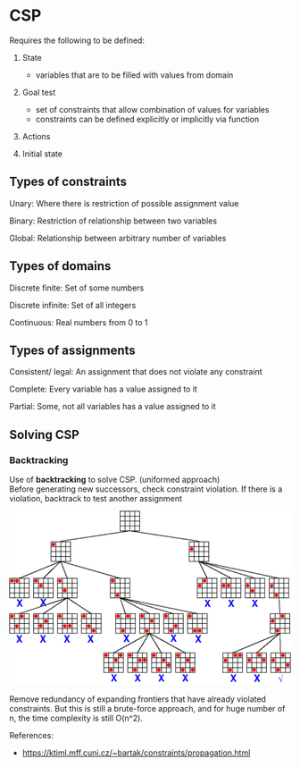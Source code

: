 # CSP

Requires the following to be defined:

1. State
    - variables that are to be filled with values from domain

2. Goal test
    - set of constraints that allow combination of values for variables
    - constraints can be defined explicitly or implicitly via function

3. Actions

4. Initial state

## Types of constraints

Unary: Where there is restriction of possible assignment value

Binary: Restriction of relationship between two variables

Global: Relationship between arbitrary number of variables

## Types of domains

Discrete finite: Set of some numbers

Discrete infinite: Set of all integers

Continuous: Real numbers from 0 to 1

## Types of assignments

Consistent/ legal: An assignment that does not violate any constraint

Complete: Every variable has a value assigned to it

Partial: Some, not all variables has a value assigned to it

## Solving CSP

### Backtracking

Use of **backtracking** to solve CSP. (uniformed approach)  
Before generating new successors, check constraint violation. If there is a violation, backtrack to test another assignment

![n queen backtracking](backtrack.gif)

Remove redundancy of expanding frontiers that have already violated constraints. But this is still a brute-force approach, and for huge number of n, the time complexity is still O(n^2).

References:

- <https://ktiml.mff.cuni.cz/~bartak/constraints/propagation.html>
